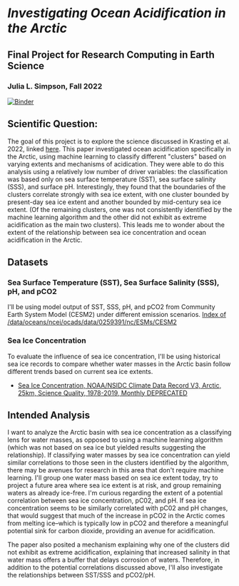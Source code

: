 # *Investigating Ocean Acidification in the Arctic* 
## Final Project for Research Computing in Earth Science
### Julia L. Simpson, Fall 2022

[![Binder](https://mybinder.org/badge_logo.svg)](https://mybinder.org/v2/gh/pangeo-data/pangeo-docker-images/2022.09.21?urlpath=git-pull%3Frepo%3Dhttps%253A%252F%252Fgithub.com%252Fjuliasimpson97%252Frces-final-project%26urlpath%3Dlab%252Ftree%252Frces-final-project%252Ffinal_project.ipynb%26branch%3Dmain)


## Scientific Question: 
The goal of this project is to explore the science discussed in Krasting et al. 2022, linked [here](https://www.nature.com/articles/s43247-022-00419-4). This paper investigated ocean acidification specifically in the Arctic, using machine learning to classify different "clusters" based on varying extents and mechanisms of acidication.
They were able to do this analysis using a relatively low number of driver variables: the classification was based only on sea surface temperature (SST), sea surface salinity (SSS), and surface pH. Interestingly, they found that the boundaries of the clusters correlate strongly with sea ice extent, with one cluster bounded by present-day sea ice extent and another bounded by mid-century sea ice extent. (Of the remaining clusters, one was not consistently identified by the machine learning algorithm and the other did not exhibit as extreme acidification as the main two clusters). This leads me to wonder about the extent of the relationship between sea ice concentration and ocean acidification in the Arctic. 

## Datasets
### Sea Surface Temperature (SST), Sea Surface Salinity (SSS), pH, and pCO2
I'll be using model output of SST, SSS, pH, and pCO2 from Community Earth System Model (CESM2) under different emission scenarios.
[Index of /data/oceans/ncei/ocads/data/0259391/nc/ESMs/CESM2]('https://www.ncei.noaa.gov/data/oceans/ncei/ocads/data/0259391/nc/ESMs/CESM2/')

### Sea Ice Concentration
To evaluate the influence of sea ice concentration, I'll be using historical sea ice records to compare whether water masses in the Arctic basin follow different trends based on current sea ice extents.
- [Sea Ice Concentration, NOAA/NSIDC Climate Data Record V3, Arctic, 25km, Science Quality, 1978-2019, Monthly DEPRECATED]('https://polarwatch.noaa.gov/erddap/files/nsidcCDRiceSQnhmday/')


## Intended Analysis
I want to analyze the Arctic basin with sea ice concentration as a classifying lens for water masses, as opposed to using a machine learning algorithm (which was not based on sea ice but yielded results suggesting the relationship). If classifying water masses by sea ice concentration can yield similar correlations to those seen in the clusters identified by the algorithm, there may be avenues for research in this area that don't require machine learning. I'll group one water mass based on sea ice extent today, try to project a future area where sea ice extent is at risk, and group remaining waters as already ice-free. I'm curious regarding the extent of a potential correlation between sea ice concentration, pC02, and pH. If sea ice concentration seems to be similarly correlated with pC02 and pH changes, that would suggest that much of the increase in pCO2 in the Arctic comes from melting ice–which is typically low in pCO2 and therefore a meaningful potential sink for carbon dioxide, providing an avenue for acidification. 

The paper also posited a mechanism explaining why one of the clusters did not exhibit as extreme acidification, explaining that increased salinity in that water mass offers a buffer that delays corrosion of waters. Therefore, in addition to the potential correlations discussed above, I'll also investigate the relationships between SST/SSS and pCO2/pH.